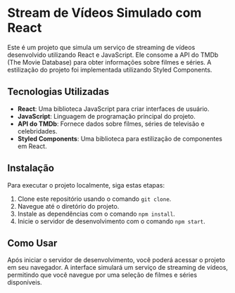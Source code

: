 # Stream de Vídeos Simulado com React

Este é um projeto que simula um serviço de streaming de vídeos desenvolvido utilizando React e JavaScript. Ele consome a API do TMDb (The Movie Database) para obter informações sobre filmes e séries. A estilização do projeto foi implementada utilizando Styled Components.

## Tecnologias Utilizadas

- **React**: Uma biblioteca JavaScript para criar interfaces de usuário.
- **JavaScript**: Linguagem de programação principal do projeto.
- **API do TMDb**: Fornece dados sobre filmes, séries de televisão e celebridades.
- **Styled Components**: Uma biblioteca para estilização de componentes em React.

## Instalação

Para executar o projeto localmente, siga estas etapas:

1. Clone este repositório usando o comando `git clone`.
2. Navegue até o diretório do projeto.
3. Instale as dependências com o comando `npm install`.
4. Inicie o servidor de desenvolvimento com o comando `npm start`.

## Como Usar

Após iniciar o servidor de desenvolvimento, você poderá acessar o projeto em seu navegador. A interface simulará um serviço de streaming de vídeos, permitindo que você navegue por uma seleção de filmes e séries disponíveis.

